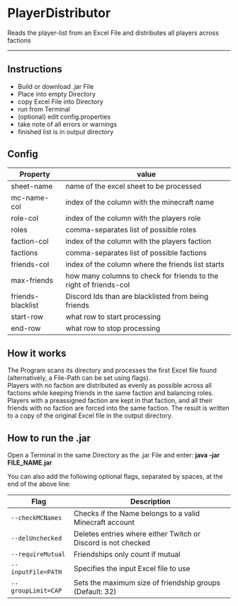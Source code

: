 # PlayerDistributor
Reads the player-list from an Excel File and distributes all players across factions

---

## Instructions
- Build or download .jar File
- Place into empty Directory
- copy Excel File into Directory
- run from Terminal
- (optional) edit config.properties
- take note of all errors or warnings
- finished list is in output directory

## Config
| **Property**      | **value**                                                         |
|-------------------|-------------------------------------------------------------------|
| sheet-name        | name of the excel sheet to be processed                           |
| mc-name-col       | index of the column with the minecraft name                       |
| role-col          | index of the column with the players role                         |
| roles             | comma-separates list of possible roles                            |
| faction-col       | index of the column with the players faction                      |
| factions          | comma-separates list of possible factions                         |
| friends-col       | index of the column where the friends list starts                 |
| max-friends       | how many columns to check for friends to the right of friends-col |
| friends-blacklist | Discord Ids than are blacklisted from being friends               |
| start-row         | what row to start processing                                      |
| end-row           | what row to stop processing                                       |

## How it works
The Program scans its directory and processes the first Excel file found
(alternatively, a File-Path can be set using flags).  
Players with no faction are distributed as evenly as possible across all factions
while keeping friends in the same faction and balancing roles. 
Players with a preassigned faction are kept in that faction, and all their friends 
with no faction are forced into the same faction.
The result is written to a copy of the original Excel file in the output directory.

## How to run the .jar
Open a Terminal in the same Directory as the .jar File and enter: 
**java -jar FILE_NAME.jar**

You can also add the following optional flags, separated by spaces, at the end of the above line:

  | Flag               | Description                                                   |
  |--------------------|---------------------------------------------------------------|
  | `--checkMCNames`   | Checks if the Name belongs to a valid Minecraft account       |
  | `--delUnchecked`   | Deletes entries where either Twitch or Discord is not checked |
  | `--requireMutual`  | Friendships only count if mutual                              |
  | `--inputFile=PATH` | Specifies the input Excel file to use                         |
  | `--groupLimit=CAP` | Sets the maximum size of friendship groups (Default: 32)      |

